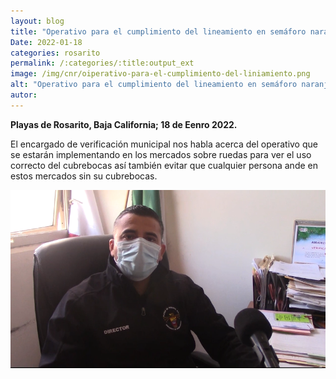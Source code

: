 ```yaml
---
layout: blog
title: "Operativo para el cumplimiento del lineamiento en semáforo naranja"
Date: 2022-01-18
categories: rosarito
permalink: /:categories/:title:output_ext
image: /img/cnr/oiperativo-para-el-cumplimiento-del-liniamiento.png
alt: "Operativo para el cumplimiento del lineamiento en semáforo naranja"
autor:
---
```


**Playas de Rosarito, Baja California; 18 de Eenro 2022.** 

El encargado de verificación municipal nos habla acerca del operativo que se estarán implementando en los mercados sobre ruedas para ver el uso correcto del cubrebocas así también evitar que cualquier persona ande en estos mercados sin su cubrebocas. 


<div id="carouselExampleSlidesOnly" class="carousel slide" data-ride="carousel">
  <div class="carousel-inner">
    <div class="carousel-item active">
       <img class="d-block w-100" src="/img/cnr/oiperativo-para-el-cumplimiento-del-liniamiento.png" loading="lazy"  alt="Operativo para el cumplimiento del lineamiento en semáforo naranja">
    </div>
  </div>
</div>